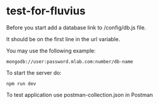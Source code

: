 # test-for-fluvius

Before you start add a database link to /config/db.js file.

It should be on the first line in the url variable.

You may use the following example:

```mongodb://user:password.mlab.com:number/db-name```

To start the server do:

```npm run dev```

To test application use postman-collection.json in Postman
